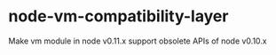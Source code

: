 node-vm-compatibility-layer
===========================

Make vm module in node v0.11.x support obsolete APIs of node v0.10.x
